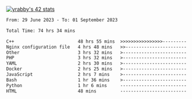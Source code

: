 
[![yrabby's 42 stats](https://badge42.vercel.app/api/v2/cljfd5ku6003508mg283uc00s/stats?cursusId=21&coalitionId=64)](https://github.com/JaeSeoKim/badge42)

<!--START_SECTION:waka-->

```txt
From: 29 June 2023 - To: 01 September 2023

Total Time: 74 hrs 34 mins

C++                        48 hrs 55 mins  >>>>>>>>>>>>>>>>---------   65.61 %
Nginx configuration file   4 hrs 48 mins   >>-----------------------   06.46 %
Other                      3 hrs 32 mins   >------------------------   04.75 %
PHP                        3 hrs 32 mins   >------------------------   04.74 %
YAML                       2 hrs 30 mins   >------------------------   03.35 %
Docker                     2 hrs 25 mins   >------------------------   03.24 %
JavaScript                 2 hrs 7 mins    >------------------------   02.86 %
Bash                       1 hr 36 mins    >------------------------   02.15 %
Python                     1 hr 6 mins     -------------------------   01.48 %
HTML                       48 mins         -------------------------   01.07 %
```

<!--END_SECTION:waka-->